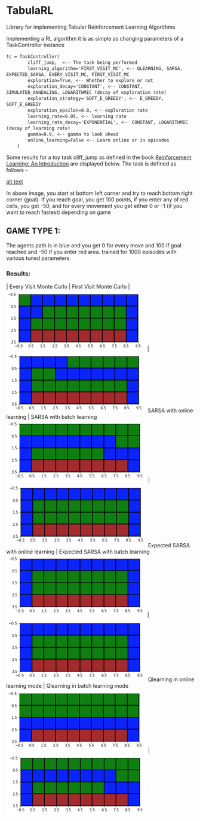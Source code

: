 # TabulaRL
Library for implementing Tabular Reinforcement Learning Algorithms

Implementing a RL algorithm it is as simple as changing parameters of a TaskController instance

```
tc = TaskController(
        cliff_jump,  <-- The task being performed 
        learning_algorithm='FIRST_VISIT_MC', <-- QLEARNING, SARSA, EXPECTED_SARSA, EVERY_VISIT_MC, FIRST_VISIT_MC
        exploration=True, <-- Whether to explore or not
        exploration_decay='CONSTANT', <-- CONSTANT, SIMULATED_ANNEALING, LOGARITHMIC (decay of exploration rate)
        exploration_strategy='SOFT_E_GREEDY', <-- E_GREEDY, SOFT_E_GREEDY
        exploration_epsilon=0.8, <-- exploration rate
        learning_rate=0.05, <-- learning rate
        learning_rate_decay='EXPONENTIAL', <-- CONSTANT, LOGARITHMIC (decay of learning rate)
        gamma=0.9, <-- gamma to look ahead
        online_learning=False <-- Learn online or in episodes
    )
```

Some results for a toy task cliff_jump as defined in the book [Reinforcement Learning: An Introduction](http://incompleteideas.net/book/the-book-2nd.html) are displayed below. The task is defined as follows -

[alt text](images/task.png)

In above image, you start at bottom left corner and try to reach bottom right corner (goal). If you reach goal, you get 100 points, if you enter any of red cells, you get -50, and for every movement you get either 0 or -1 (if you want to reach fastest) depending on game

## GAME TYPE 1: 
The agents path is in blue and you get 0 for every move and 100 if goal reached and -50 if you enter red area. trained for 1000 episodes with various tuned parameters

### Results:

| Every Visit Monte Carlo | First Visit Monte Carlo |
 ![](images/every_visit_mc.png) | ![](images/first_visit_mc.png) 
 SARSA with online learning | SARSA with batch learning 
 ![](images/sarsa_with_online_learning.png) | ![](images/sarsa_with_batch_learning.png) 
 Expected SARSA with online learning | Expected SARSA with batch learning 
 ![](images/expected_sarsa_with_online_learning.png) | ![](images/expected_sarsa_with_batch_learning.png) 
 Qlearning in online learning mode | Qlearning in batch learning mode 
 ![](images/qlearning_online.png) | ![](images/qlearning_batch.png) 
